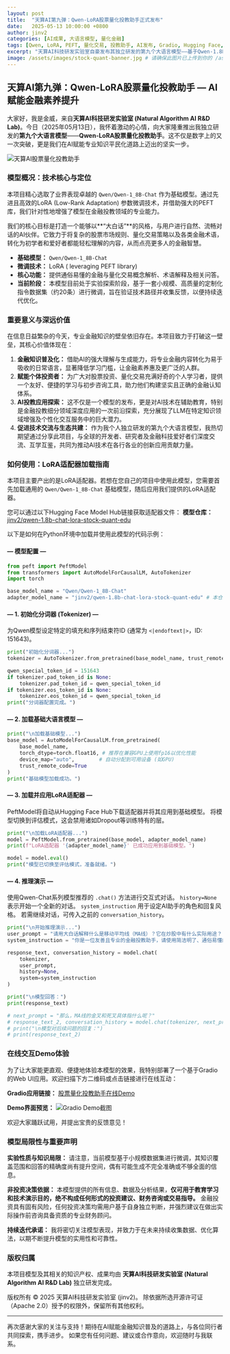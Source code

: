 ```yaml
---
layout: post
title:  "天算AI第九弹：Qwen-LoRA股票量化投教助手正式发布"
date:   2025-05-13 10:00:00 +0800
author: jinv2
categories: [AI成果, 大语言模型, 量化金融]
tags: [Qwen, LoRA, PEFT, 量化交易, 投教助手, AI发布, Gradio, Hugging Face, 金融科技]
excerpt: "天算AI科技研发实验室自豪发布其独立研发的第九个大语言模型——基于Qwen-1.8B微调的股票量化投教助手。本文旨在介绍此模型的概况、核心价值、使用方法，并提供在线Demo供大家体验。"
image: /assets/images/stock-quant-banner.jpg # 请确保此图片已上传到你的 /assets/images/ 目录
---
```


## 天算AI第九弹：Qwen-LoRA股票量化投教助手 — AI赋能金融素养提升

大家好，我是金威，来自**天算AI科技研发实验室 (Natural Algorithm AI R&D Lab)**。今日（2025年05月13日），我怀着激动的心情，向大家隆重推出我独立研发的**第九个大语言模型**——**Qwen-LoRA股票量化投教助手**。这不仅是数字上的又一次突破，更是我们在AI赋能专业知识平民化道路上迈出的坚实一步。

![天算AI股票量化投教助手](/assets/images/stock-quant-banner.jpg "AI驱动的金融知识普及")

### 模型概况：技术核心与定位

本项目精心选取了业界表现卓越的 `Qwen/Qwen-1_8B-Chat` 作为基础模型。通过先进且高效的LoRA (Low-Rank Adaptation) 参数微调技术，并借助强大的PEFT库，我们针对性地增强了模型在金融投教领域的专业能力。

我们的核心目标是打造一个能够以**“大白话”**的风格，与用户进行自然、流畅对话的AI伙伴。它致力于将复杂的股票市场规则、量化交易策略以及各类金融术语，转化为初学者和爱好者都能轻松理解的内容，从而点亮更多人的金融智慧。

*   **基础模型：** `Qwen/Qwen-1_8B-Chat`
*   **微调技术：** LoRA ( leveraging PEFT library)
*   **核心功能：** 提供通俗易懂的金融与量化交易概念解析、术语解释及相关问答。
*   **当前阶段：** 本模型目前处于实验探索阶段，基于一套小规模、高质量的定制化指令数据集（约20条）进行微调，旨在验证技术路径并收集反馈，以便持续迭代优化。

### 重要意义与深远价值

在信息日益繁杂的今天，专业金融知识的壁垒依旧存在。本项目致力于打破这一壁垒，其核心价值体现在：

1.  **金融知识普及化：** 借助AI的强大理解与生成能力，将专业金融内容转化为易于吸收的日常语言，显著降低学习门槛，让金融素养惠及更广泛的人群。
2.  **赋能个体投资者：** 为广大对股票投资、量化交易充满好奇的个人学习者，提供一个友好、便捷的学习与初步咨询工具，助力他们构建坚实且正确的金融认知体系。
3.  **AI投教应用探索：** 这不仅是一个模型的发布，更是对AI技术在辅助教育，特别是金融投教细分领域深度应用的一次前沿探索，充分展现了LLM在特定知识领域增强及个性化交互服务中的巨大潜力。
4.  **促进技术交流与生态共建：** 作为我个人独立研发的第九个大语言模型，我热切期望通过分享此项目，与全球的开发者、研究者及金融科技爱好者们深度交流、互学互鉴，共同为推动AI技术在各行各业的创新应用贡献力量。

### 如何使用：LoRA适配器加载指南

本项目主要产出的是LoRA适配器。若想在您自己的项目中使用此模型，您需要首先加载通用的 `Qwen/Qwen-1_8B-Chat` 基础模型，随后应用我们提供的LoRA适配器。

您可以通过以下Hugging Face Model Hub链接获取适配器文件：
**模型仓库：** [jinv2/qwen-1.8b-chat-lora-stock-quant-edu](https://huggingface.co/jinv2/qwen-1.8b-chat-lora-stock-quant-edu)

以下是如何在Python环境中加载并使用此模型的代码示例：

#### — 模型配置 —
```python
from peft import PeftModel
from transformers import AutoModelForCausalLM, AutoTokenizer
import torch

base_model_name = "Qwen/Qwen-1_8B-Chat"
adapter_model_name = "jinv2/qwen-1.8b-chat-lora-stock-quant-edu" # 本仓库LoRA适配器ID
```

#### — 1. 初始化分词器 (Tokenizer) —
为Qwen模型设定特定的填充和序列结束符ID (通常为 `<|endoftext|>`，ID: 151643)。
```python
print("初始化分词器...")
tokenizer = AutoTokenizer.from_pretrained(base_model_name, trust_remote_code=True)

qwen_special_token_id = 151643 
if tokenizer.pad_token_id is None:
    tokenizer.pad_token_id = qwen_special_token_id
if tokenizer.eos_token_id is None:
    tokenizer.eos_token_id = qwen_special_token_id
print("分词器配置完成。")
```

#### — 2. 加载基础大语言模型 —
```python
print("\n加载基础模型...")
base_model = AutoModelForCausalLM.from_pretrained(
    base_model_name,
    torch_dtype=torch.float16, # 推荐在兼容GPU上使用fp16以优化性能
    device_map="auto",        # 自动分配到可用设备 (如GPU)
    trust_remote_code=True
)
print("基础模型加载成功。")
```

#### — 3. 加载并应用LoRA适配器 —
PeftModel将自动从Hugging Face Hub下载适配器并将其应用到基础模型。
将模型切换到评估模式，这会禁用诸如Dropout等训练特有的层。
```python
print("\n加载LoRA适配器...")
model = PeftModel.from_pretrained(base_model, adapter_model_name)
print(f"LoRA适配器 '{adapter_model_name}' 已成功应用到基础模型。")

model = model.eval()
print("模型已切换至评估模式，准备就绪。")
```

#### — 4. 推理演示 —
使用Qwen-Chat系列模型推荐的 `.chat()` 方法进行交互式对话。
`history=None` 表示开始一个全新的对话。
`system_instruction` 用于设定AI助手的角色和回复风格。
若需继续对话，可传入之前的 `conversation_history`。
```python
print("\n开始推理演示...")
user_prompt = "请用大白话解释什么是移动平均线（MA线）？它在炒股中有什么实际用途？"
system_instruction = "你是一位友善且专业的金融投教助手，请使用简洁明了、通俗易懂的语言来回答用户关于股票和量化交易的问题。"

response_text, conversation_history = model.chat(
    tokenizer,
    user_prompt,
    history=None, 
    system=system_instruction 
)

print("\n模型回答：")
print(response_text)

# next_prompt = "那么，MA线的金叉和死叉具体指什么呢？"
# response_text_2, conversation_history = model.chat(tokenizer, next_prompt, history=conversation_history, system=system_instruction)
# print("\n模型对后续问题的回复：")
# print(response_text_2)
```

### 在线交互Demo体验

为了让大家能更直观、便捷地体验本模型的效果，我特别部署了一个基于Gradio的Web UI应用。欢迎扫描下方二维码或点击链接进行在线互动：

**Gradio应用链接：** [股票量化投教助手在线Demo](https://huggingface.co/spaces/jinv2/qwen-lora-financial-explainer-ui)

**Demo界面预览：**
![Gradio Demo截图](/assets/images/gradio-demo.png "股票量化投教助手Gradio交互界面")

欢迎大家踊跃试用，并提出宝贵的反馈意见！

### 模型局限性与重要声明

**实验性质与知识局限：** 请注意，当前模型基于小规模数据集进行微调，其知识覆盖范围和回答的精确度尚有提升空间，偶有可能生成不完全准确或不够全面的信息。

**非投资决策依据：** 本模型提供的所有信息、数据及分析结果，**仅可用于教育学习和技术演示目的，绝不构成任何形式的投资建议、财务咨询或交易指导。** 金融投资具有固有风险，任何投资决策均需用户基于自身独立判断，并强烈建议在做出实际操作前咨询具备资质的专业财务顾问。

**持续迭代承诺：** 我将密切关注模型表现，并致力于在未来持续收集数据、优化算法，以期不断提升模型的实用性和可靠性。

### 版权归属

本项目模型及其相关的知识产权、成果均由 **天算AI科技研发实验室 (Natural Algorithm AI R&D Lab)** 独立研发完成。

版权所有 © 2025 天算AI科技研发实验室 (jinv2)。
除依据所选开源许可证（Apache 2.0）授予的权限外，保留所有其他权利。

---

再次感谢大家的关注与支持！期待在AI赋能金融知识普及的道路上，与各位同行者共同探索，携手进步。
如果您有任何问题、建议或合作意向，欢迎随时与我联系。
```
